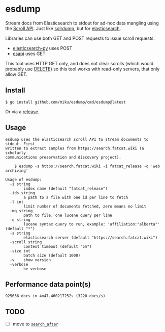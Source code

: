# esdump

Stream docs from Elasticsearch to stdout for ad-hoc data mangling using the
[Scroll
API](https://www.elastic.co/guide/en/elasticsearch/guide/master/scroll.html#scroll).
Just like [solrdump](https://github.com/ubleipzig/solrdump), but for
[elasticsearch](https://elastic.co/).

Libraries can use both GET and POST requests to issue scroll requests.

* [elasticsearch-py](https://github.com/elastic/elasticsearch-py/blob/c0767a9569a719dcb15adec91a88afc32b27b1b0/elasticsearch/client/__init__.py#L1300-L1323) uses POST
* [esapi](https://github.com/elastic/go-elasticsearch/blob/6f36a473b19f05f20933da8f59347b308ab46594/esapi/api.scroll.go#L65) uses GET

This tool uses HTTP GET only, and does not clear scrolls (which would probably
use
[DELETE](https://github.com/elastic/go-elasticsearch/blob/6f36a473b19f05f20933da8f59347b308ab46594/esapi/api.clear_scroll.go#L60))
so this tool works with read-only servers, that only allow GET.

## Install

```
$ go install github.com/miku/esdump/cmd/esdump@latest
```

Or via a [release](https://github.com/miku/esdump/releases).

## Usage

```
esdump uses the elasticsearch scroll API to stream documents to stdout. First
written to extract samples from https://search.fatcat.wiki (a scholarly
communications preservation and discovery project).

    $ esdump -s https://search.fatcat.wiki -i fatcat_release -q 'web archiving'

Usage of esdump:
  -i string
        index name (default "fatcat_release")
  -ids string
        a path to a file with one id per line to fetch
  -l int
        limit number of documents fetched, zero means no limit
  -mq string
        path to file, one lucene query per line
  -q string
        lucene syntax query to run, example: 'affiliation:"alberta"' (default "*")
  -s string
        elasticsearch server (default "https://search.fatcat.wiki")
  -scroll string
        context timeout (default "5m")
  -size int
        batch size (default 1000)
  -v    show version
  -verbose
        be verbose
```

## Performance data point(s)

```
925636 docs in 4m47.460217252s (3220 docs/s)
```

## TODO

* [ ] move to [`search_after`](https://www.elastic.co/guide/en/elasticsearch/reference/current/scroll-api.html)
